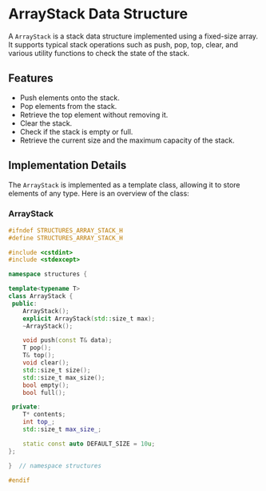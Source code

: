 # ArrayStack Data Structure

A `ArrayStack` is a stack data structure implemented using a fixed-size array. It supports typical stack operations such as push, pop, top, clear, and various utility functions to check the state of the stack.

## Features

- Push elements onto the stack.
- Pop elements from the stack.
- Retrieve the top element without removing it.
- Clear the stack.
- Check if the stack is empty or full.
- Retrieve the current size and the maximum capacity of the stack.

## Implementation Details

The `ArrayStack` is implemented as a template class, allowing it to store elements of any type. Here is an overview of the class:

### ArrayStack

```cpp
#ifndef STRUCTURES_ARRAY_STACK_H
#define STRUCTURES_ARRAY_STACK_H

#include <cstdint>
#include <stdexcept>

namespace structures {

template<typename T>
class ArrayStack {
 public:
    ArrayStack();
    explicit ArrayStack(std::size_t max);
    ~ArrayStack();

    void push(const T& data);
    T pop();
    T& top();
    void clear();
    std::size_t size();
    std::size_t max_size();
    bool empty();
    bool full();

 private:
    T* contents;
    int top_;
    std::size_t max_size_;

    static const auto DEFAULT_SIZE = 10u;
};

}  // namespace structures

#endif